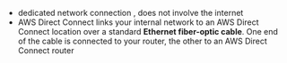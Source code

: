 - dedicated network connection , does not involve the internet 
- AWS Direct Connect links your internal network to an AWS Direct Connect location over a standard **Ethernet fiber-optic cable**. One end of the cable is connected to your router, the other to an AWS Direct Connect router